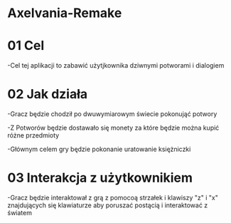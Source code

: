 # Axelvania-Remake


# 01 Cel

-Cel tej aplikacji to zabawić użytjkownika dziwnymi potworami i dialogiem


# 02 Jak działa

-Gracz będzie chodził po dwuwymiarowym świecie pokonująć potwory

-Z Potworów będzie dostawało się monety za które będzie można kupić różne przedmioty

-Głównym celem gry będzie pokonanie uratowanie księżniczki


# 03 Interakcja z użytkownikiem

-Gracz będzie interaktował z grą z pomocoą strzałek i klawiszy "z" i "x" znajdujących się klawiaturze aby poruszać postącią i 
interaktować z światem
